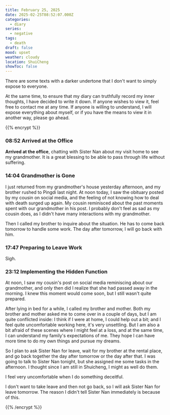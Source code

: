 ```yaml
---
title: February 25, 2025
date: 2025-02-25T08:52:07.000Z
categories:
  - diary
series:
  - negative
tags:
  - death
draft: false
mood: upset
weather: cloudy
location: ShuiCheng
showToc: false
---
```


There are some texts with a darker undertone that I don't want to simply expose to everyone.

At the same time, to ensure that my diary can truthfully record my inner thoughts, I have decided to write it down. If anyone wishes to view it, feel free to contact me at any time. If anyone is willing to understand, I will expose everything about myself, or if you have the means to view it in another way, please go ahead.

{{% encrypt %}}
### 08:52 Arrived at the Office

**Arrived at the office**, chatting with Sister Nan about my visit home to see my grandmother. It is a great blessing to be able to pass through life without suffering.

### 14:04 Grandmother is Gone

I just returned from my grandmother's house yesterday afternoon, and my brother rushed to Pingdi last night. At noon today, I saw the obituary posted by my cousin on social media, and the feeling of not knowing how to deal with death surged up again. My cousin reminisced about the past moments spent with our grandmother in his post. I probably don't feel as sad as my cousin does, as I didn't have many interactions with my grandmother.

Then I called my brother to inquire about the situation. He has to come back tomorrow to handle some work. The day after tomorrow, I will go back with him.

### 17:47 Preparing to Leave Work

Sigh.

### 23:12 Implementing the Hidden Function

At noon, I saw my cousin's post on social media reminiscing about our grandmother, and only then did I realize that she had passed away in the morning. I knew this moment would come soon, but I still wasn't quite prepared.

After lying in bed for a while, I called my brother and mother. Both my brother and mother asked me to come over in a couple of days, but I am quite conflicted inside: I think if I were at home, I could help out a bit; and I feel quite uncomfortable working here, it's very unsettling. But I am also a bit afraid of these scenes where I might feel at a loss, and at the same time, I can understand my family's expectations of me. They hope I can have more time to do my own things and pursue my dreams.

So I plan to ask Sister Nan for leave, wait for my brother at the rental place, and go back together the day after tomorrow or the day after that. I was going to talk to Sister Nan tonight, but she assigned me some tasks in the afternoon. I thought since I am still in Shuicheng, I might as well do them.

I feel very uncomfortable when I do something deceitful.

I don't want to take leave and then not go back, so I will ask Sister Nan for leave tomorrow. The reason I didn't tell Sister Nan immediately is because of this.

{{% /encrypt %}}
